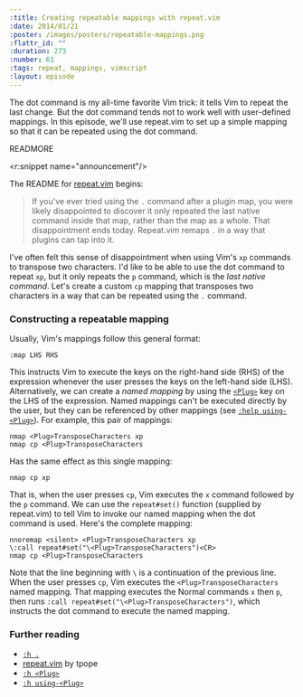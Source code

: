 ```yaml
--- 
:title: Creating repeatable mappings with repeat.vim
:date: 2014/01/21
:poster: /images/posters/repeatable-mappings.png
:flattr_id: ""
:duration: 273
:number: 61
:tags: repeat, mappings, vimscript
:layout: episode
---
```


The dot command is my all-time favorite Vim trick: it tells Vim to repeat the last change. But the dot command tends not to work well with user-defined mappings. In this episode, we'll use repeat.vim to set up a simple mapping so that it can be repeated using the dot command.

READMORE

<r:snippet name="announcement"/>
 
The README for [repeat.vim][r] begins:

> If you've ever tried using the `.` command after a plugin map, you were likely disappointed to discover it only repeated the last native command inside that map, rather than the map as a whole. That disappointment ends today. Repeat.vim remaps `.` in a way that plugins can tap into it.

I've often felt this sense of disappointment when using Vim's `xp` commands to transpose two characters. I'd like to be able to use the dot command to repeat `xp`, but it only repeats the `p` command, which is the *last native command*. Let's create a custom `cp` mapping that transposes two characters in a way that can be repeated using the `.` command.

### Constructing a repeatable mapping

Usually, Vim's mappings follow this general format:

    :map LHS RHS

This instructs Vim to execute the keys on the right-hand side (RHS) of the expression whenever the user presses the keys on the left-hand side (LHS). Alternatively, we can create a *named mapping* by using the [`<Plug>`][plug] key on the LHS of the expression. Named mappings can't be executed directly by the user, but they can be referenced by other mappings (see [`:help using-<Plug>`][using-plug]). For example, this pair of mappings:

    nmap <Plug>TransposeCharacters xp
    nmap cp <Plug>TransposeCharacters

Has the same effect as this single mapping:

    nmap cp xp

That is, when the user presses `cp`, Vim executes the `x` command followed by the `p` command. We can use the `repeat#set()` function (supplied by repeat.vim) to tell Vim to invoke our named mapping when the dot command is used. Here's the complete mapping:

    nnoremap <silent> <Plug>TransposeCharacters xp
    \:call repeat#set("\<Plug>TransposeCharacters")<CR>
    nmap cp <Plug>TransposeCharacters

Note that the line beginning with `\` is a continuation of the previous line. When the user presses `cp`, Vim executes the `<Plug>TransposeCharacters` named mapping. That mapping executes the Normal commands `x` then `p`, then runs `:call repeat#set("\<Plug>TransposeCharacters")`, which instructs the dot command to execute the named mapping.

### Further reading

* [`:h .`][dot]
* [repeat.vim][r] by tpope
* [`:h <Plug>`][plug]
* [`:h using-<Plug>`][using-plug]

[r]: https://github.com/tpope/vim-repeat
[dot]: http://vimdoc.sourceforge.net/htmldoc/repeat.html#.
[plug]: http://vimdoc.sourceforge.net/htmldoc/map.html#<Plug>
[using-plug]: http://vimdoc.sourceforge.net/htmldoc/usr_41.html#using-<Plug>
